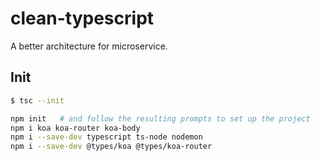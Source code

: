 # clean-typescript

A better architecture for microservice.

## Init

```bash
$ tsc --init

npm init   # and follow the resulting prompts to set up the project
npm i koa koa-router koa-body
npm i --save-dev typescript ts-node nodemon
npm i --save-dev @types/koa @types/koa-router
```
